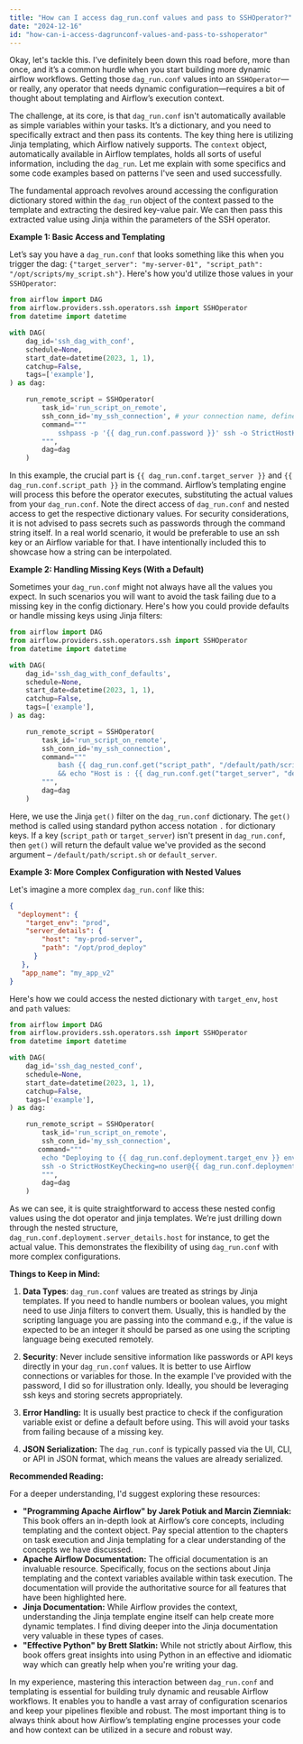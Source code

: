 ```yaml
---
title: "How can I access dag_run.conf values and pass to SSHOperator?"
date: "2024-12-16"
id: "how-can-i-access-dagrunconf-values-and-pass-to-sshoperator"
---
```


Okay, let's tackle this. I’ve definitely been down this road before, more than once, and it’s a common hurdle when you start building more dynamic airflow workflows. Getting those `dag_run.conf` values into an `SSHOperator`—or really, any operator that needs dynamic configuration—requires a bit of thought about templating and Airflow’s execution context.

The challenge, at its core, is that `dag_run.conf` isn't automatically available as simple variables within your tasks. It’s a dictionary, and you need to specifically extract and then pass its contents. The key thing here is utilizing Jinja templating, which Airflow natively supports. The `context` object, automatically available in Airflow templates, holds all sorts of useful information, including the `dag_run`. Let me explain with some specifics and some code examples based on patterns I've seen and used successfully.

The fundamental approach revolves around accessing the configuration dictionary stored within the `dag_run` object of the context passed to the template and extracting the desired key-value pair. We can then pass this extracted value using Jinja within the parameters of the SSH operator.

**Example 1: Basic Access and Templating**

Let’s say you have a `dag_run.conf` that looks something like this when you trigger the dag: `{"target_server": "my-server-01", "script_path": "/opt/scripts/my_script.sh"}`. Here's how you'd utilize those values in your `SSHOperator`:

```python
from airflow import DAG
from airflow.providers.ssh.operators.ssh import SSHOperator
from datetime import datetime

with DAG(
    dag_id='ssh_dag_with_conf',
    schedule=None,
    start_date=datetime(2023, 1, 1),
    catchup=False,
    tags=['example'],
) as dag:

    run_remote_script = SSHOperator(
        task_id='run_script_on_remote',
        ssh_conn_id='my_ssh_connection', # your connection name, defined in airflow
        command="""
            sshpass -p '{{ dag_run.conf.password }}' ssh -o StrictHostKeyChecking=no user@{{ dag_run.conf.target_server }} 'bash {{ dag_run.conf.script_path }}'
        """,
        dag=dag
    )
```
In this example, the crucial part is `{{ dag_run.conf.target_server }}` and `{{ dag_run.conf.script_path }}` in the command.  Airflow’s templating engine will process this before the operator executes, substituting the actual values from your `dag_run.conf`.  Note the direct access of `dag_run.conf` and nested access to get the respective dictionary values. For security considerations, it is not advised to pass secrets such as passwords through the command string itself. In a real world scenario, it would be preferable to use an ssh key or an Airflow variable for that. I have intentionally included this to showcase how a string can be interpolated.

**Example 2: Handling Missing Keys (With a Default)**

Sometimes your `dag_run.conf` might not always have all the values you expect. In such scenarios you will want to avoid the task failing due to a missing key in the config dictionary. Here's how you could provide defaults or handle missing keys using Jinja filters:

```python
from airflow import DAG
from airflow.providers.ssh.operators.ssh import SSHOperator
from datetime import datetime

with DAG(
    dag_id='ssh_dag_with_conf_defaults',
    schedule=None,
    start_date=datetime(2023, 1, 1),
    catchup=False,
    tags=['example'],
) as dag:

    run_remote_script = SSHOperator(
        task_id='run_script_on_remote',
        ssh_conn_id='my_ssh_connection',
        command="""
            bash {{ dag_run.conf.get("script_path", "/default/path/script.sh") }} 
            && echo "Host is : {{ dag_run.conf.get("target_server", "default_server") }}"
        """,
        dag=dag
    )
```

Here, we use the Jinja `get()` filter on the `dag_run.conf` dictionary. The `get()` method is called using standard python access notation `.` for dictionary keys. If a key (`script_path` or `target_server`) isn't present in `dag_run.conf`, then `get()` will return the default value we've provided as the second argument – `/default/path/script.sh` or `default_server`.

**Example 3: More Complex Configuration with Nested Values**

Let's imagine a more complex `dag_run.conf` like this:

```json
{
  "deployment": {
    "target_env": "prod",
    "server_details": {
        "host": "my-prod-server",
        "path": "/opt/prod_deploy"
      }
   },
   "app_name": "my_app_v2"
}
```

Here's how we could access the nested dictionary with `target_env`, `host` and `path` values:

```python
from airflow import DAG
from airflow.providers.ssh.operators.ssh import SSHOperator
from datetime import datetime

with DAG(
    dag_id='ssh_dag_nested_conf',
    schedule=None,
    start_date=datetime(2023, 1, 1),
    catchup=False,
    tags=['example'],
) as dag:

    run_remote_script = SSHOperator(
        task_id='run_script_on_remote',
        ssh_conn_id='my_ssh_connection',
       command="""
        echo "Deploying to {{ dag_run.conf.deployment.target_env }} environment" && 
        ssh -o StrictHostKeyChecking=no user@{{ dag_run.conf.deployment.server_details.host }} 'bash {{ dag_run.conf.deployment.server_details.path }}/deploy_script.sh --app-name {{ dag_run.conf.app_name }}'
        """,
        dag=dag
    )
```
As we can see, it is quite straightforward to access these nested config values using the dot operator and jinja templates.  We’re just drilling down through the nested structure, `dag_run.conf.deployment.server_details.host` for instance, to get the actual value. This demonstrates the flexibility of using `dag_run.conf` with more complex configurations.

**Things to Keep in Mind:**

1. **Data Types**: `dag_run.conf` values are treated as strings by Jinja templates. If you need to handle numbers or boolean values, you might need to use Jinja filters to convert them. Usually, this is handled by the scripting language you are passing into the command e.g., if the value is expected to be an integer it should be parsed as one using the scripting language being executed remotely.

2. **Security**: Never include sensitive information like passwords or API keys directly in your `dag_run.conf` values. It is better to use Airflow connections or variables for those. In the example I've provided with the password, I did so for illustration only. Ideally, you should be leveraging ssh keys and storing secrets appropriately.

3. **Error Handling:** It is usually best practice to check if the configuration variable exist or define a default before using. This will avoid your tasks from failing because of a missing key.

4. **JSON Serialization:** The `dag_run.conf` is typically passed via the UI, CLI, or API in JSON format, which means the values are already serialized.

**Recommended Reading:**

For a deeper understanding, I'd suggest exploring these resources:

*   **"Programming Apache Airflow" by Jarek Potiuk and Marcin Ziemniak:** This book offers an in-depth look at Airflow’s core concepts, including templating and the context object. Pay special attention to the chapters on task execution and Jinja templating for a clear understanding of the concepts we have discussed.
*   **Apache Airflow Documentation:** The official documentation is an invaluable resource. Specifically, focus on the sections about Jinja templating and the context variables available within task execution. The documentation will provide the authoritative source for all features that have been highlighted here.
*   **Jinja Documentation:** While Airflow provides the context, understanding the Jinja template engine itself can help create more dynamic templates. I find diving deeper into the Jinja documentation very valuable in these types of cases.
*   **"Effective Python" by Brett Slatkin:** While not strictly about Airflow, this book offers great insights into using Python in an effective and idiomatic way which can greatly help when you're writing your dag.

In my experience, mastering this interaction between `dag_run.conf` and templating is essential for building truly dynamic and reusable Airflow workflows. It enables you to handle a vast array of configuration scenarios and keep your pipelines flexible and robust. The most important thing is to always think about how Airflow’s templating engine processes your code and how context can be utilized in a secure and robust way.
